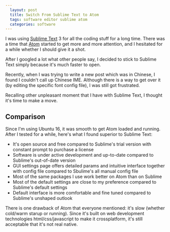```yaml
---
  layout: post
  title: Switch From Sublime Text to Atom
  tags: software editor sublime atom
  categories: software
---
```


I was using [Sublime Text](https://www.sublimetext.com/) 3 for all the coding stuff for a long time. There was a time that [Atom](https://atom.io/) started to get more and more attention, <!--excerpt-->and I hesitated for a while whether I should give it a shot.

After I googled a lot what other people say, I decided to stick to Sublime Text simply because it's much faster to open.

Recently, when I was trying to write a new post which was in Chinese, I found I couldn't call up Chinese IME. Although there is a way to get over it (by editing the specific font config file), I was still got frustrated.

Recalling other unpleasant moment that I have with Sublime Text, I thought it's time to make a move.

## Comparison

Since I'm using Ubuntu 16, it was smooth to get Atom loaded and running. After I tested for a while, here's what I found superior to Sublime Text:

* It's open source and free compared to Sublime's trial version with constant prompt to purchase a license
* Software is under active development and up-to-date compared to Sublime's out-of-date version
* GUI settings page offers detailed params and intuitive interface together with config file compared to Sbulime's all manual config file
* Most of the same packages I use work better on Atom than on Sublime
* Most of the default settings are close to my preference compared to Sublime's default settings
* Default interface is more comfortable and fine tuned compared to Sublime's unshaped outlook

There is one drawback of Atom that everyone mentioned: it's slow (whether cold/warm starup or running). Since it's built on web development technologies html/css/javascript to make it crossplatform, it's still acceptable that it's not real native.

